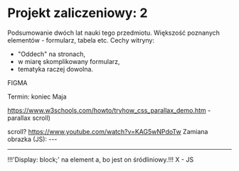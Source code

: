 # Projekt zaliczeniowy: 2

Podsumowanie dwóch lat nauki tego przedmiotu.
Większość poznanych elementów - formularz, tabela etc.
Cechy witryny:
- "Oddech" na stronach,
- w miarę skomplikowany formularz,
- tematyka raczej dowolna.

FIGMA

Termin: koniec Maja




https://www.w3schools.com/howto/tryhow_css_parallax_demo.htm - parallax scroll)

scroll? https://www.youtube.com/watch?v=KAG5wNPdoTw
Zamiana obrazka (JS): ---
<script>
function imgChange()
{
document.getElementById('img_id').src="path");
}
</script>
---


!!!'Display: block;' na element a, bo jest on śródliniowy.!!!
X - JS
